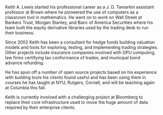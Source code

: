 Keith A. Lewis started his professional career as a J. D. Tamarkin
assistant professor at Brown where he pioneered the use of computers
as a classroom tool in mathematics. He went on to work on Wall Street
at Bankers Trust, Morgan Stanley, and Banc of America Securities where
his team built the equity derivative libraries used by the trading desk
to run their business.

Since 2002 Keith has been a consultant for hedge funds building
valuation models and tools for exploring, testing, and implementing
trading strategies. Other projects include insurance companies involved
with GPU computing, law firms certifying tax conformance of trades,
and municipal bond advance refunding.

He has spun off a number of open source projects based on his experience
with building tools his clients found useful and has been using them
in courses he has taught at NYU, Rutgers, Cornell, and will be teaching
again at Columbia this fall.

Keith is currently involved with a challenging project at Bloomberg to
replace their core infrastructure used to move the huge amount of data
required by their enterprise clients.
